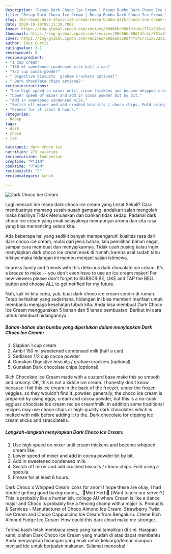 ```yaml
---
description: "Resep Dark Choco Ice Cream | Resep Bumbu Dark Choco Ice Cream Yang Lezat Sekali"
title: "Resep Dark Choco Ice Cream | Resep Bumbu Dark Choco Ice Cream Yang Lezat Sekali"
slug: 183-resep-dark-choco-ice-cream-resep-bumbu-dark-choco-ice-cream-yang-lezat-sekali
date: 2020-10-10T08:11:39.780Z
image: https://img-global.cpcdn.com/recipes/88d66bc68df4fc4c/751x532cq70/dark-choco-ice-cream-foto-resep-utama.jpg
thumbnail: https://img-global.cpcdn.com/recipes/88d66bc68df4fc4c/751x532cq70/dark-choco-ice-cream-foto-resep-utama.jpg
cover: https://img-global.cpcdn.com/recipes/88d66bc68df4fc4c/751x532cq70/dark-choco-ice-cream-foto-resep-utama.jpg
author: Inez Curtis
ratingvalue: 3.1
reviewcount: 8
recipeingredient:
- "1 cup cream"
- "150 ml sweetened condensed milk half a can"
- "1/2 cup cocoa powder"
- " Digestive biscuits  graham crackers optional"
- " Dark chocolate chips optional"
recipeinstructions:
- "Use high speed on mixer until cream thickens and become whipped cream like."
- "Lower speed of mixer and add in cocoa powder bit by bit."
- "Add in sweetened condensed milk."
- "Switch off mixer and add crushed biscuits / choco chips. Fold using a spatula."
- "Freeze for at least 6 hours."
categories:
- Resep
tags:
- dark
- choco
- ice

katakunci: dark choco ice 
nutrition: 273 calories
recipecuisine: Indonesian
preptime: "PT31M"
cooktime: "PT46M"
recipeyield: "2"
recipecategory: Lunch

---
```



![Dark Choco Ice Cream](https://img-global.cpcdn.com/recipes/88d66bc68df4fc4c/751x532cq70/dark-choco-ice-cream-foto-resep-utama.jpg)

Lagi mencari ide resep dark choco ice cream yang Lezat Sekali? Cara membuatnya memang susah-susah gampang. andaikan salah mengolah maka hasilnya Tidak Memuaskan dan bahkan tidak sedap. Padahal dark choco ice cream yang enak selayaknya mempunyai aroma dan cita rasa yang bisa memancing selera kita.

Ada beberapa hal yang sedikit banyak mempengaruhi kualitas rasa dari dark choco ice cream, mulai dari jenis bahan, lalu pemilihan bahan segar, sampai cara membuat dan menyajikannya. Tidak usah pusing kalau ingin menyiapkan dark choco ice cream enak di rumah, karena asal sudah tahu triknya maka hidangan ini mampu menjadi sajian istimewa.

Impress family and friends with this delicious dark chocolate ice cream. It&#39;s a breeze to make -- you don&#39;t even have to use an ice cream maker! For new viewers please don&#39;t forget to SUBSCRIBE, LIKE and TAP the BELL button and choose ALL to get notified for my future.


Nah, kali ini kita coba, yuk, buat dark choco ice cream sendiri di rumah. Tetap berbahan yang sederhana, hidangan ini bisa memberi manfaat untuk membantu menjaga kesehatan tubuh kita. Anda bisa membuat Dark Choco Ice Cream menggunakan 5 bahan dan 5 tahap pembuatan. Berikut ini cara untuk membuat hidangannya.

<!--inarticleads1-->

##### Bahan-bahan dan bumbu yang diperlukan dalam menyiapkan Dark Choco Ice Cream:

1. Siapkan 1 cup cream
1. Ambil 150 ml sweetened condensed milk (half a can)
1. Sediakan 1/2 cup cocoa powder
1. Gunakan  Digestive biscuits / graham crackers (optional)
1. Gunakan  Dark chocolate chips (optional)


Rich Chocolate Ice Cream made with a custard base make this so smooth and creamy. OK, this is not a kiddie ice cream. I honestly don&#39;t know because I hid this ice cream in the back of the freezer, under the frozen veggies, so they wouldn&#39;t find it..powder. generally, the choco ice cream is prepared by using eggs, cream and cocoa powder, but this is a no-cook eggless chocolate ice cream recipe cream/milk. in addition some traditional recipes may use choco chips or high-quality dark chocolates which is melted with milk before adding it to the. Dark chocolate for dipping ice cream sticks and stracciatella. 

<!--inarticleads2-->

##### Langkah-langkah menyiapkan Dark Choco Ice Cream:

1. Use high speed on mixer until cream thickens and become whipped cream like.
1. Lower speed of mixer and add in cocoa powder bit by bit.
1. Add in sweetened condensed milk.
1. Switch off mixer and add crushed biscuits / choco chips. Fold using a spatula.
1. Freeze for at least 6 hours.


Dark Choco x Whipped Cream icons for anon! I hope these are okay, I had trouble getting good backgrounds,, -🌱Mod Herb🌱 [Want to join our server?] This is probably like a human ish, college AU where Cream is like a dance major and Choco is probably like a fencing champ with a major is. Products &amp; Services - Manufacturer of Choco Almond Ice Cream, Strawberry Twist Ice Cream and Choco Cappuccino Ice Cream from Bengaluru. Creme Rich Almond Fudge Ice Cream. How could this dark cloud make me stronger. 

Terima kasih telah membaca resep yang kami tampilkan di sini. Harapan kami, olahan Dark Choco Ice Cream yang mudah di atas dapat membantu Anda menyiapkan hidangan yang enak untuk keluarga/teman maupun menjadi ide untuk berjualan makanan. Selamat mencoba!
